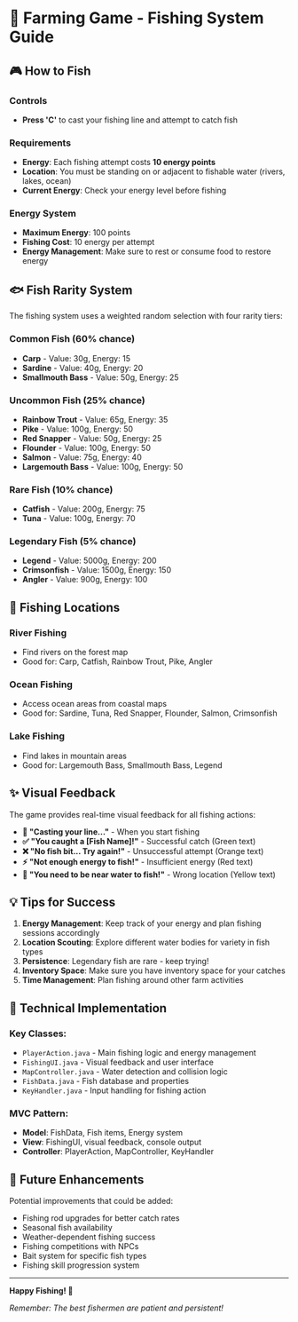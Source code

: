 # 🎣 Farming Game - Fishing System Guide

## 🎮 **How to Fish**

### Controls
- **Press 'C'** to cast your fishing line and attempt to catch fish

### Requirements
- **Energy**: Each fishing attempt costs **10 energy points**
- **Location**: You must be standing on or adjacent to fishable water (rivers, lakes, ocean)
- **Current Energy**: Check your energy level before fishing

### Energy System
- **Maximum Energy**: 100 points
- **Fishing Cost**: 10 energy per attempt
- **Energy Management**: Make sure to rest or consume food to restore energy

## 🐟 **Fish Rarity System**

The fishing system uses a weighted random selection with four rarity tiers:

### **Common Fish (60% chance)**
- **Carp** - Value: 30g, Energy: 15
- **Sardine** - Value: 40g, Energy: 20  
- **Smallmouth Bass** - Value: 50g, Energy: 25

### **Uncommon Fish (25% chance)**
- **Rainbow Trout** - Value: 65g, Energy: 35
- **Pike** - Value: 100g, Energy: 50
- **Red Snapper** - Value: 50g, Energy: 25
- **Flounder** - Value: 100g, Energy: 50
- **Salmon** - Value: 75g, Energy: 40
- **Largemouth Bass** - Value: 100g, Energy: 50

### **Rare Fish (10% chance)**
- **Catfish** - Value: 200g, Energy: 75
- **Tuna** - Value: 100g, Energy: 70

### **Legendary Fish (5% chance)**
- **Legend** - Value: 5000g, Energy: 200
- **Crimsonfish** - Value: 1500g, Energy: 150
- **Angler** - Value: 900g, Energy: 100

## 🌊 **Fishing Locations**

### **River Fishing**
- Find rivers on the forest map
- Good for: Carp, Catfish, Rainbow Trout, Pike, Angler

### **Ocean Fishing**  
- Access ocean areas from coastal maps
- Good for: Sardine, Tuna, Red Snapper, Flounder, Salmon, Crimsonfish

### **Lake Fishing**
- Find lakes in mountain areas
- Good for: Largemouth Bass, Smallmouth Bass, Legend

## ✨ **Visual Feedback**

The game provides real-time visual feedback for all fishing actions:

- **🎯 "Casting your line..."** - When you start fishing
- **✅ "You caught a [Fish Name]!"** - Successful catch (Green text)
- **❌ "No fish bit... Try again!"** - Unsuccessful attempt (Orange text)
- **⚡ "Not enough energy to fish!"** - Insufficient energy (Red text)
- **📍 "You need to be near water to fish!"** - Wrong location (Yellow text)

## 💡 **Tips for Success**

1. **Energy Management**: Keep track of your energy and plan fishing sessions accordingly
2. **Location Scouting**: Explore different water bodies for variety in fish types
3. **Persistence**: Legendary fish are rare - keep trying!
4. **Inventory Space**: Make sure you have inventory space for your catches
5. **Time Management**: Plan fishing around other farm activities

## 🔧 **Technical Implementation**

### **Key Classes:**
- `PlayerAction.java` - Main fishing logic and energy management
- `FishingUI.java` - Visual feedback and user interface
- `MapController.java` - Water detection and collision logic
- `FishData.java` - Fish database and properties
- `KeyHandler.java` - Input handling for fishing action

### **MVC Pattern:**
- **Model**: FishData, Fish items, Energy system
- **View**: FishingUI, visual feedback, console output  
- **Controller**: PlayerAction, MapController, KeyHandler

## 🎯 **Future Enhancements**

Potential improvements that could be added:
- Fishing rod upgrades for better catch rates
- Seasonal fish availability
- Weather-dependent fishing success
- Fishing competitions with NPCs
- Bait system for specific fish types
- Fishing skill progression system

---

**Happy Fishing! 🎣** 

*Remember: The best fishermen are patient and persistent!*
